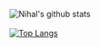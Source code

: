 ![Nihal's github stats](https://github-readme-stats.vercel.app/api?username=NihalP01&show_icons=true&theme=Gradient)
<br><br>
[![Top Langs](https://github-readme-stats.vercel.app/api/top-langs/?username=NihalP01&layout=compact)](https://github.com/anuraghazra/github-readme-stats)
